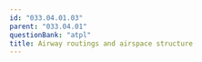 ```yaml
---
id: "033.04.01.03"
parent: "033.04.01"
questionBank: "atpl"
title: Airway routings and airspace structure
---
```

